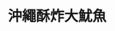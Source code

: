 ---
title: "沖繩酥炸大魷魚"
description: "沖繩酥炸大魷魚"
layout: shop
keywords:
  - 美食競賽
  - 台灣美食
  - 美食精選
datePublished: "2025-06-30"
dateModified: "2025-07-04"
city: "高雄市"
district: "左營區"
address: "高雄市左營區裕誠路南屏路"
phone: ""
geo: "22.666542969242837, 120.29977140075248"
google_map: "https://maps.app.goo.gl/NVmkXafUByPQzTz16"
footinder: "https://footinder.com.tw/%E9%AB%98%E9%9B%84%E5%B8%82%E5%B7%A6%E7%87%9F%E5%8D%80/109000/"
official: "https://www.facebook.com/profile.php?id=100057655651468"
award:
  - name: "夜市王"
    year: "2024"
    entries:
      - nightMarket: "瑞豐夜市"
        food_type: "海鮮"
        rank: "第三名"

---